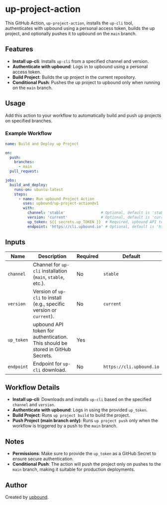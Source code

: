 # up-project-action

This GitHub Action, `up-project-action`, installs the `up-cli` tool, authenticates with upbound using a personal access token, builds the up project, and optionally pushes it to upbound on the `main` branch.

## Features

- **Install up-cli**: Installs `up-cli` from a specified channel and version.
- **Authenticate with upbound**: Logs in to upbound using a personal access token.
- **Build Project**: Builds the up project in the current repository.
- **Conditional Push**: Pushes the up project to upbound only when running on the `main` branch.

## Usage

Add this action to your workflow to automatically build and push up projects on specified branches.

### Example Workflow

```yaml
name: Build and Deploy up Project

on:
  push:
    branches:
      - main
  pull_request:

jobs:
  build_and_deploy:
    runs-on: ubuntu-latest
    steps:
      - name: Run upbound Project Action
        uses: upbound/up-project-action@v1
        with:
          channel: 'stable'                # Optional, default is 'stable'
          version: 'current'               # Optional, default is 'current'
          up_token: ${{ secrets.up_TOKEN }}  # Required, upbound API token
          endpoint: 'https://cli.upbound.io' # Optional, default is 'https://cli.upbound.io'
```

## Inputs

| Name       | Description                                                                       | Required | Default                     |
|------------|-----------------------------------------------------------------------------------|----------|-----------------------------|
| `channel`  | Channel for `up-cli` installation (`main`, `stable`, etc.).                       | No       | `stable`                    |
| `version`  | Version of `up-cli` to install (e.g., specific version or `current`).             | No       | `current`                   |
| `up_token` | upbound API token for authentication. This should be stored in GitHub Secrets.    | Yes      |                             |
| `endpoint` | Endpoint for `up-cli` download.                                                   | No       | `https://cli.upbound.io`    |

## Workflow Details

- **Install up-cli**: Downloads and installs `up-cli` based on the specified `channel` and `version`.
- **Authenticate with upbound**: Logs in using the provided `up_token`.
- **Build Project**: Runs `up project build` to build the project.
- **Push Project (main branch only)**: Runs `up project push` only when the workflow is triggered by a push to the `main` branch.

## Notes

- **Permissions**: Make sure to provide the `up_token` as a GitHub Secret to ensure secure authentication.
- **Conditional Push**: The action will push the project only on pushes to the `main` branch, making it suitable for production deployments.

## Author

Created by [upbound](https://www.upbound.io).
